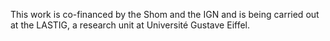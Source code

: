 This work is co-financed by the Shom and the IGN and is being carried out at the LASTIG, a research unit at Université Gustave Eiffel.